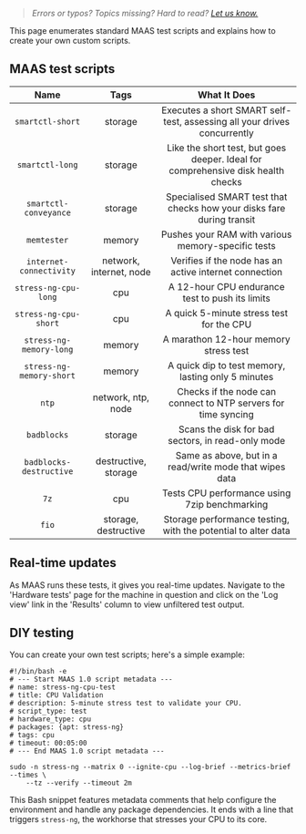 > *Errors or typos? Topics missing? Hard to read? <a href="https://docs.google.com/forms/d/e/1FAIpQLScIt3ffetkaKW3gDv6FDk7CfUTNYP_HGmqQotSTtj2htKkVBw/viewform?usp=pp_url&entry.1739714854=https://maas.io/docs/implementing-hardware-test-scripts" target = "_blank">Let us know.</a>*

This page enumerates standard MAAS test scripts and explains how to create your own custom scripts.

## MAAS test scripts

| **Name** | **Tags** | **What It Does** |
|:--------:|:--------:|:----------------:|
| `smartctl-short` | storage | Executes a short SMART self-test, assessing all your drives concurrently |
| `smartctl-long` | storage | Like the short test, but goes deeper. Ideal for comprehensive disk health checks |
| `smartctl-conveyance` | storage | Specialised SMART test that checks how your disks fare during transit |
| `memtester` | memory | Pushes your RAM with various memory-specific tests |
| `internet-connectivity` | network, internet, node | Verifies if the node has an active internet connection |
| `stress-ng-cpu-long` | cpu | A 12-hour CPU endurance test to push its limits |
| `stress-ng-cpu-short` | cpu | A quick 5-minute stress test for the CPU |
| `stress-ng-memory-long` | memory | A marathon 12-hour memory stress test |
| `stress-ng-memory-short` | memory | A quick dip to test memory, lasting only 5 minutes |
| `ntp` | network, ntp, node | Checks if the node can connect to NTP servers for time syncing |
| `badblocks` | storage | Scans the disk for bad sectors, in read-only mode |
| `badblocks-destructive` | destructive, storage | Same as above, but in a read/write mode that wipes data |
| `7z` | cpu | Tests CPU performance using 7zip benchmarking |
| `fio` | storage, destructive | Storage performance testing, with the potential to alter data |

## Real-time updates

As MAAS runs these tests, it gives you real-time updates. Navigate to the 'Hardware tests' page for the machine in question and click on the 'Log view' link in the 'Results' column to view unfiltered test output.

## DIY testing

You can create your own test scripts; here's a simple example:

```nohighlight
#!/bin/bash -e
# --- Start MAAS 1.0 script metadata ---
# name: stress-ng-cpu-test
# title: CPU Validation
# description: 5-minute stress test to validate your CPU.
# script_type: test
# hardware_type: cpu
# packages: {apt: stress-ng}
# tags: cpu
# timeout: 00:05:00
# --- End MAAS 1.0 script metadata ---

sudo -n stress-ng --matrix 0 --ignite-cpu --log-brief --metrics-brief --times \
    --tz --verify --timeout 2m
```

This Bash snippet features metadata comments that help configure the environment and handle any package dependencies. It ends with a line that triggers `stress-ng`, the workhorse that stresses your CPU to its core.
